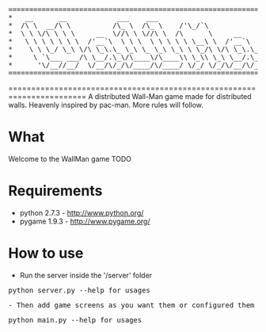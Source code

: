 <pre>
=======================================================================
*   __      __            ___    ___                                  *
*  /\ \  __/\ \          /\_ \  /\_ \    /'\_/`\                      *
*  \ \ \/\ \ \ \     __  \//\ \ \//\ \  /\      \     __      ___     *
*   \ \ \ \ \ \ \  /'__`\  \ \ \  \ \ \ \ \ \__\ \  /'__`\  /' _ `\   *
*    \ \ \_/ \_\ \/\ \_\.\_ \_\ \_ \_\ \_\ \ \_/\ \/\ \_\.\_/\ \/\ \  *
*     \ `\___ ___/\ \__/.\_\/\____\/\____\\ \_\\ \_\ \__/.\_\ \_\ \_\ *
*      '\/__//__/  \/__/\/_/\/____/\/____/ \/_/ \/_/\/__/\/_/\/_/\/_/ *
=======================================================================
</pre>
=======================================================================
A distributed Wall-Man game made for distributed walls.
Heavenly inspired by pac-man. More rules will follow.

# What
Welcome to the WallMan game
TODO

# Requirements
- python 2.7.3 - http://www.python.org/
- pygame 1.9.3 - http://www.pygame.org/

# How to use
- Run the server inside the '/server' folder
<pre>
python server.py --help for usages
<pre>
- Then add game screens as you want them or configured them inside '/gamelogic' folder
<pre>
python main.py --help for usages
<pre>
